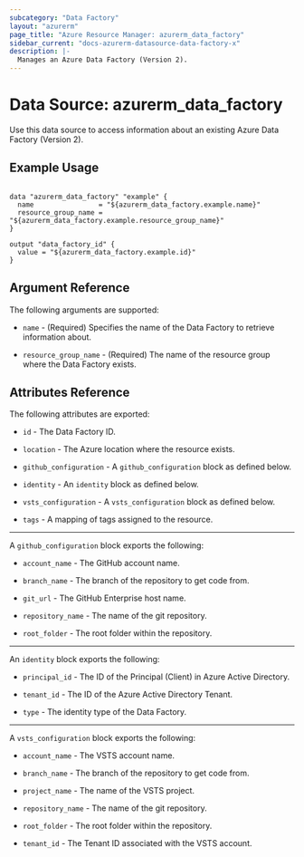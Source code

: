 ```yaml
---
subcategory: "Data Factory"
layout: "azurerm"
page_title: "Azure Resource Manager: azurerm_data_factory"
sidebar_current: "docs-azurerm-datasource-data-factory-x"
description: |-
  Manages an Azure Data Factory (Version 2).
---
```


# Data Source: azurerm_data_factory

Use this data source to access information about an existing Azure Data Factory (Version 2).

## Example Usage

```hcl

data "azurerm_data_factory" "example" {
  name                = "${azurerm_data_factory.example.name}"
  resource_group_name = "${azurerm_data_factory.example.resource_group_name}"
}

output "data_factory_id" {
  value = "${azurerm_data_factory.example.id}"
}

```

## Argument Reference

The following arguments are supported:

* `name` - (Required) Specifies the name of the Data Factory to retrieve information about. 

* `resource_group_name` - (Required) The name of the resource group where the Data Factory exists.

## Attributes Reference

The following attributes are exported:

* `id` - The Data Factory ID.

* `location` - The Azure location where the resource exists.

* `github_configuration` - A `github_configuration` block as defined below.

* `identity` - An `identity` block as defined below.

* `vsts_configuration` - A `vsts_configuration` block as defined below.

* `tags` - A mapping of tags assigned to the resource.
---

A `github_configuration` block exports the following:

* `account_name` - The GitHub account name.

* `branch_name` - The branch of the repository to get code from.

* `git_url` - The GitHub Enterprise host name. 

* `repository_name` - The name of the git repository.

* `root_folder` - The root folder within the repository.

---

An `identity` block exports the following:

* `principal_id` - The ID of the Principal (Client) in Azure Active Directory.

* `tenant_id` - The ID of the Azure Active Directory Tenant.

* `type` - The identity type of the Data Factory.

---

A `vsts_configuration` block exports the following:

* `account_name` - The VSTS account name.

* `branch_name` - The branch of the repository to get code from.

* `project_name` - The name of the VSTS project.

* `repository_name` - The name of the git repository.

* `root_folder` - The root folder within the repository.

* `tenant_id` - The Tenant ID associated with the VSTS account.
